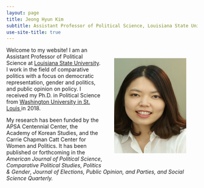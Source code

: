 ```yaml
---
layout: page
title: Jeong Hyun Kim
subtitle: Assistant Professor of Political Science, Louisiana State University
use-site-title: true
---
```


<img src="/img/Kim_picture_2016.jpg" align="right" alt="JKim profile" height="250" width="190" hspace="30" vspace="30"> 

<p> Welcome to my website! I am an Assistant Professor of Political Science at <a href="https://www.lsu.edu/hss/polisci/" target="_blank"> Louisiana State University</a>. I work in the field of comparative politics with a focus on democratic representation, gender and politics, and public opinion on policy. I received my Ph.D. in Political Science from <a href="http://polisci.wustl.edu//" target="_blank"> Washington University in St. Louis </a> in 2018. </p>
  
<p> My research has been funded by the APSA Centennial Center, the Academy of Korean Studies, and the Carrie Chapman Catt Center for Women and Politics. It has been published or forthcoming in the <i> American Journal of Political Science</i>,  <i>  Comparative Political Studies</i>, <i> Politics & Gender</i>, <i> Journal of Elections, Public Opinion, and Parties, and <i> Social Science Quarterly</i>. 
